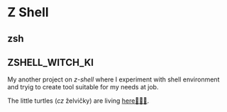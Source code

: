 # Z Shell
## zsh

## ZSHELL_WITCH_KI 
My another project on *z-shell* where I experiment with shell environment and tryig to create tool suitable for my needs at job.

The little turtles (*cz* želvičky) are living [here🐢🐢🐢](https://github.com/grunwmar/zshellwitchki).
